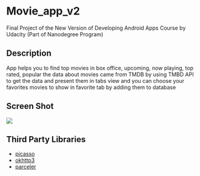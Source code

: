 # Movie_app_v2

Final Project of the New Version of Developing Android Apps Course by Udacity (Part of Nanodegree Program)

## Description

App helps you to find top movies in box office, upcoming, now playing, top rated, popular the data about movies came from TMDB by using TMBD API to get the data and present them in tabs view and you can choose your favorites movies to show in favorite tab by adding them to database 

## Screen Shot

![](https://github.com/emadabdalrahman/Movie_app_v2/blob/master/ScreenShots/thumbnail_original.png?raw=true)

## Third Party Libraries

* [picasso](http://square.github.io/picasso/)
* [okhttp3](http://square.github.io/okhttp/)
* [parceler](https://github.com/johncarl81/parceler)
